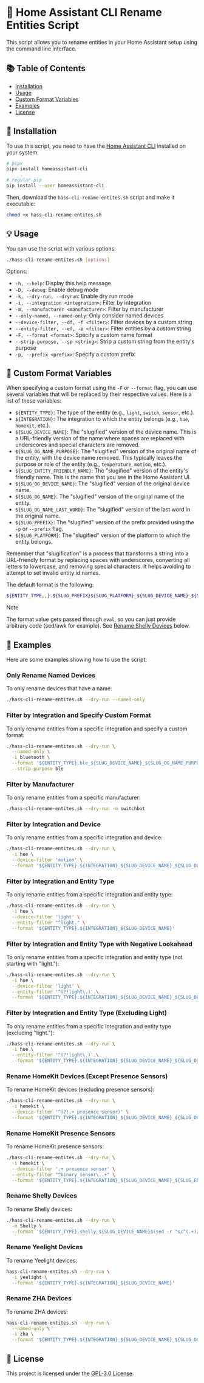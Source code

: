 # 🚀 Home Assistant CLI Rename Entities Script 

This script allows you to rename entities in your Home Assistant setup using 
the command line interface.

## 📚 Table of Contents

- [Installation](#-installation)
- [Usage](#-usage)
- [Custom Format Variables](#-custom-format-variables)
- [Examples](#-examples)
- [License](#-license)


## 🎉 Installation

To use this script, you need to have the [Home Assistant CLI](https://github.com/home-assistant-ecosystem/home-assistant-cli) installed on your system.

```bash
# pipx
pipx install homeassistant-cli

# regular pip
pip install --user homeassistant-cli
```

Then, download the `hass-cli-rename-entites.sh` script and make it executable:

```bash
chmod +x hass-cli-rename-entites.sh
```

## 💡 Usage

You can use the script with various options:

```bash
./hass-cli-rename-entites.sh [options]
```

Options:

- `-h, --help`: Display this help message
- `-D, --debug`: Enable debug mode
- `-k, --dry-run, --dryrun`: Enable dry run mode
- `-i, --integration <integration>`: Filter by integration
- `-m, --manufacturer <manufacturer>`: Filter by manufacturer
- `--only-named, --named-only`: Only consider named devices
- `--device-filter, --df, -f <filter>`: Filter devices by a custom string
- `--entity-filter, --ef, -e <filter>`: Filter entities by a custom string
- `-F, --format <format>`: Specify a custom name format
- `--strip-purpose, --sp <string>`: Strip a custom string from the entity's purpose
- `-p, --prefix <prefix>`: Specify a custom prefix

## 📝 Custom Format Variables

When specifying a custom format using the `-F` or `--format` flag, you can use 
several variables that will be replaced by their respective values. 
Here is a list of these variables:

- `${ENTITY_TYPE}`: The type of the entity (e.g., `light`, `switch`, `sensor`, etc.).
- `${INTEGRATION}`: The integration to which the entity belongs (e.g., `hue`, `homekit`, etc.).
- `${SLUG_DEVICE_NAME}`: The "slugified" version of the device name. This is a URL-friendly version of the name where spaces are replaced with underscores and special characters are removed.
- `${SLUG_OG_NAME_PURPOSE}`: The "slugified" version of the original name of the entity, with the device name removed. This typically leaves the purpose or role of the entity (e.g., `temperature`, `motion`, etc.).
- `${SLUG_ENTITY_FRIENDLY_NAME}`: The "slugified" version of the entity's friendly name. This is the name that you see in the Home Assistant UI.
- `${SLUG_OG_DEVICE_NAME}`: The "slugified" version of the original device name.
- `${SLUG_OG_NAME}`: The "slugified" version of the original name of the entity.
- `${SLUG_OG_NAME_LAST_WORD}`: The "slugified" version of the last word in the original name.
- `${SLUG_PREFIX}`: The "slugified" version of the prefix provided using the `-p` or `--prefix` flag.
- `${SLUG_PLATFORM}`: The "slugified" version of the platform to which the entity belongs.

Remember that "slugification" is a process that transforms a string into a 
URL-friendly format by replacing spaces with underscores, 
converting all letters to lowercase, and removing special characters. 
It helps avoiding to attempt to set invalid entity id names.

The default format is the following:

```bash
${ENTITY_TYPE,,}.${SLUG_PREFIX}${SLUG_PLATFORM}_${SLUG_DEVICE_NAME}_${SLUG_OG_NAME_PURPOSE}
```

> [!NOTE]  
> The format value gets passed through `eval`, so you can just provide arbitrary 
> code (sed/awk for example). See [Rename Shelly Devices](#-rename-shelly-devices) below.

## 🎈 Examples

Here are some examples showing how to use the script:

### Only Rename Named Devices

To only rename devices that have a name:

```bash
./hass-cli-rename-entites.sh --dry-run --named-only
```

### Filter by Integration and Specify Custom Format

To only rename entities from a specific integration and specify a custom format:

```bash
./hass-cli-rename-entites.sh --dry-run \
  --named-only \
  -i bluetooth \
  --format '${ENTITY_TYPE}.ble_${SLUG_DEVICE_NAME}_${SLUG_OG_NAME_PURPOSE}' \
  --strip-purpose ble
```

### Filter by Manufacturer

To only rename entities from a specific manufacturer:

```bash
./hass-cli-rename-entites.sh --dry-run -m switchbot
```

### Filter by Integration and Device

To only rename entities from a specific integration and device:

```bash
./hass-cli-rename-entites.sh --dry-run \
  -i hue \
  --device-filter 'motion' \
  --format '${ENTITY_TYPE}.${INTEGRATION}_${SLUG_DEVICE_NAME}_${SLUG_OG_NAME_PURPOSE}'
```

### Filter by Integration and Entity Type

To only rename entities from a specific integration and entity type:

```bash
./hass-cli-rename-entites.sh --dry-run \
  -i hue \
  --device-filter 'light' \
  --entity-filter "^light." \
  --format '${ENTITY_TYPE}.${INTEGRATION}_${SLUG_DEVICE_NAME}'
```

### Filter by Integration and Entity Type with Negative Lookahead

To only rename entities from a specific integration and entity type (not starting with "light."):

```bash
./hass-cli-rename-entites.sh --dry-run \
  -i hue \
  --device-filter 'light' \
  --entity-filter '^(?!light\.)' \
  --format '${ENTITY_TYPE}.${INTEGRATION}_${SLUG_DEVICE_NAME}_${SLUG_OG_NAME_PURPOSE}'
```

### Filter by Integration and Entity Type (Excluding Light)

To only rename entities from a specific integration and entity type (excluding "light."):

```bash
./hass-cli-rename-entites.sh --dry-run \
  -i hue \
  --entity-filter '^(?!light\.)' \
  --format '${ENTITY_TYPE}.${INTEGRATION}_${SLUG_DEVICE_NAME}_${SLUG_OG_NAME_PURPOSE}'
```

### Rename HomeKit Devices (Except Presence Sensors)

To rename HomeKit devices (excluding presence sensors):

```bash
./hass-cli-rename-entites.sh --dry-run \
  -i homekit \
  --device-filter '^(?!.+ presence sensor)' \
  --format '${ENTITY_TYPE}.${INTEGRATION}_${SLUG_DEVICE_NAME}_${SLUG_OG_NAME_PURPOSE}'
```

### Rename HomeKit Presence Sensors

To rename HomeKit presence sensors:

```bash
./hass-cli-rename-entites.sh --dry-run \
  -i homekit \
  --device-filter '.+ presence sensor' \
  --entity-filter "^binary_sensor\..+" \
  --format '${ENTITY_TYPE}.${INTEGRATION}_${SLUG_DEVICE_NAME}_${SLUG_ENTITY_FRIENDLY_NAME//presence_/}'
```

### Rename Shelly Devices

To rename Shelly devices:

```bash
./hass-cli-rename-entites.sh --dry-run \
  -m Shelly \
  --format '${ENTITY_TYPE}.shelly_${SLUG_DEVICE_NAME}$(sed -r "s/^(.+)/_\1/" <<< "${SLUG_OG_NAME_PURPOSE}")'
```

### Rename Yeelight Devices

To rename Yeelight devices:

```bash
hass-cli-rename-entites.sh --dry-run \
  -i yeelight \
  --format '${ENTITY_TYPE}.${INTEGRATION}_${SLUG_DEVICE_NAME}'
```

### Rename ZHA Devices

To rename ZHA devices:

```bash
hass-cli-rename-entites.sh --dry-run \
  --named-only \
  -i zha \
  --format '${ENTITY_TYPE}.${INTEGRATION}_${SLUG_DEVICE_NAME}_${SLUG_OG_NAME_PURPOSE}'
```

## 📜 License

This project is licensed under the [GPL-3.0 License](./LICENSE).
